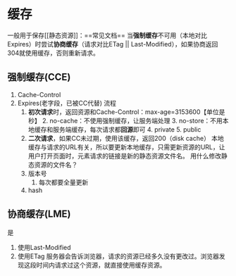 # 缓存
一般用于保存[[静态资源]]：==常见文档==
当**强制缓存**不可用（本地对比Expires）时尝试**协商缓存**（请求对比ETag || Last-Modified），如果协商返回304就使用缓存，否则重新请求。
## 强制缓存(CCE)
1. Cache-Control
2. Expires(老字段，已被CC代替)
流程
	1. **初次请求**时，返回资源和Cache-Control：max-age=3153600【单位是秒】
		2. no-cache：不使用强制缓存，让服务端处理
		3. no-store：不用本地缓存和服务端缓存，每次请求都**回源**即可
		4. private
		5. public
	2. **二次请求**，如果CC未过期，使用该缓存，返回200（disk cache）
本地缓存与请求的URL有关，所以要更新本地缓存，只需更新资源的URL，让用户打开页面时，元素请求的链接是新的静态资源文件名。
用什么修改静态资源的文件名？
	1. 版本号
		1. 每次都要全量更新
	2. hash
## 协商缓存(LME)
是 
1. 使用Last-Modified
2. 使用ETag
服务器会告诉浏览器，请求的资源已经多久没有更改过。浏览器发现这段时间内请求过这个资源，就直接使用缓存资源。
